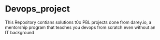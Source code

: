 # Devops_project
This Repository contians solutions t0o PBL projects done from darey.io, a mentorship program that teaches you devops from scratch even without an IT background
